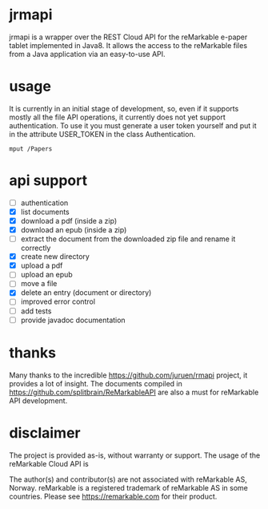 # jrmapi
jrmapi is a wrapper over the REST Cloud API for the reMarkable e-paper tablet implemented in Java8. It allows the access to the reMarkable files from a Java application via an easy-to-use API.

# usage
It is currently in an initial stage of development, so, even if it supports mostly all the file API operations, it currently does not yet support authentication. To use it you must generate a user token yourself and put it in the attribute USER_TOKEN in the class Authentication.

```
mput /Papers
```

# api support
- [ ] authentication
- [x] list documents
- [x] download a pdf (inside a zip)
- [x] download an epub (inside a zip)
- [ ] extract the document from the downloaded zip file and rename it correctly
- [x] create new directory
- [x] upload a pdf
- [ ] upload an epub
- [ ] move a file
- [x] delete an entry (document or directory)
- [ ] improved error control
- [ ] add tests
- [ ] provide javadoc documentation

# thanks
Many thanks to the incredible https://github.com/juruen/rmapi project, it provides a lot of insight. The documents compiled in https://github.com/splitbrain/ReMarkableAPI are also a must for reMarkable API development.

# disclaimer
The project is provided as-is, without warranty or support. The usage of the reMarkable Cloud API is

The author(s) and contributor(s) are not associated with reMarkable AS, Norway. reMarkable is a registered trademark of reMarkable AS in some countries. Please see https://remarkable.com for their product.
